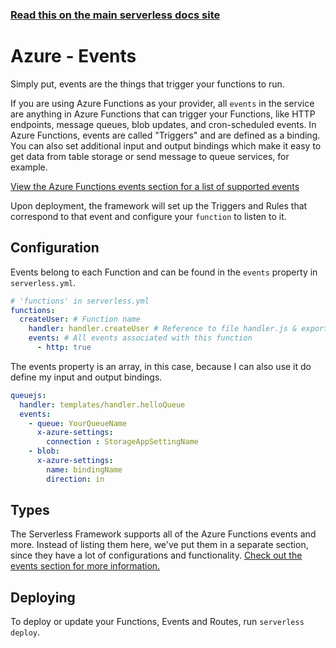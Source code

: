 <!--
title: Serverless Framework - Azure Functions Guide - Events
menuText: Events
menuOrder: 6
description: Configuring Azure Functions Events in the Serverless Framework
layout: Doc
-->

<!-- DOCS-SITE-LINK:START automatically generated  -->
### [Read this on the main serverless docs site](https://www.serverless.com/framework/docs/providers/azure/guide/events)
<!-- DOCS-SITE-LINK:END -->

# Azure - Events

Simply put, events are the things that trigger your functions to run.

If you are using Azure Functions as your provider, all `events` in the service
are anything in Azure Functions that can trigger your Functions, like HTTP
endpoints, message queues, blob updates, and cron-scheduled events. In Azure
Functions, events are called "Triggers" and are defined as a binding. You can
also set additional input and output bindings which make it easy to get data from
table storage or send message to queue services, for example.

[View the Azure Functions events section for a list of supported events](../events)

Upon deployment, the framework will set up the Triggers and Rules that correspond
to that event and configure your `function` to listen to it.

## Configuration

Events belong to each Function and can be found in the `events` property in `serverless.yml`.

```yml
# 'functions' in serverless.yml
functions:
  createUser: # Function name
    handler: handler.createUser # Reference to file handler.js & exported function 'createUser'
    events: # All events associated with this function
      - http: true
```

The events property is an array, in this case, because I can also use it do
define my input and output bindings.

```yml
queuejs:
  handler: templates/handler.helloQueue
  events:
    - queue: YourQueueName
      x-azure-settings:
        connection : StorageAppSettingName
    - blob:
      x-azure-settings:
        name: bindingName
        direction: in
```

## Types

The Serverless Framework supports all of the Azure Functions events and more.
Instead of listing them here, we've put them in a separate section, since they
have a lot of configurations and functionality. [Check out the events section for more information.](../events)

## Deploying

To deploy or update your Functions, Events and Routes, run `serverless deploy`.
